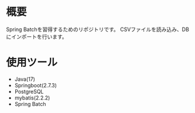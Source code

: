 # 概要
Spring Batchを習得するためのリポジトリです。
CSVファイルを読み込み、DBにインポートを行います。

# 使用ツール
 - Java(17)
 - Springboot(2.7.3)
 - PostgreSQL
 -  mybatis(2.2.2)
 - Spring Batch
